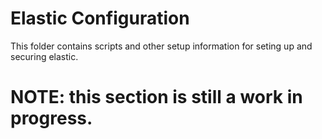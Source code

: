 # Elastic Configuration
This folder contains scripts and other setup information for seting up and securing elastic.

# NOTE: this section is still a work in progress.